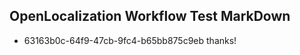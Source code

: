 ## OpenLocalization Workflow Test MarkDown
* 63163b0c-64f9-47cb-9fc4-b65bb875c9eb thanks!

<!--HONumber=Jul16_HO4-->


